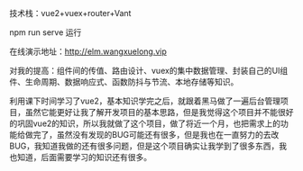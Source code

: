 技术栈：vue2+vuex+router+Vant

npm run serve 运行

在线演示地址：http://elm.wangxuelong.vip

对我的提高：组件间的传值、路由设计、vuex的集中数据管理、封装自己的UI组件、生命周期、数据响应式、函数防抖与节流、本地存储等知识。

利用课下时间学习了vue2，基本知识学完之后，就跟着黑马做了一遍后台管理项目，虽然它能更好让我了解开发项目的基本思路，但是我觉得这个项目并不能很好的巩固vue2的知识，所以我就做了这个项目，做了将近一个月，也把需求上的功能给做完了，虽然没有发现的BUG可能还有很多，但是我也在一直努力的去改BUG，我知道我做的还有很多问题，但是这个项目确实让我学到了很多东西，我也知道，后面需要学习的知识还有很多。
